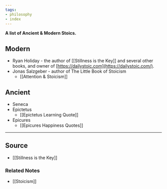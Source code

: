 ```yaml
---
tags:
- philosophy
- index
---
```

**A list of Ancient & Modern Stoics.**

## Modern

- Ryan Holiday - the author of [[Stillness is the Key]] and several other books, and owner of [https://dailystoic.com](https://dailystoic.com/).
- Jonas Salzgeber - author of The Little Book of Stoicism
    - [[Attention & Stoicism]]

## Ancient

- Seneca
- Epictetus
    - [[Epictetus Learning Quote]]
- Epicures
    - [[Epicures  Happiness  Quotes]]

---

## Source
- [[Stillness is the Key]]

### Related Notes
- [[Stoicism]]